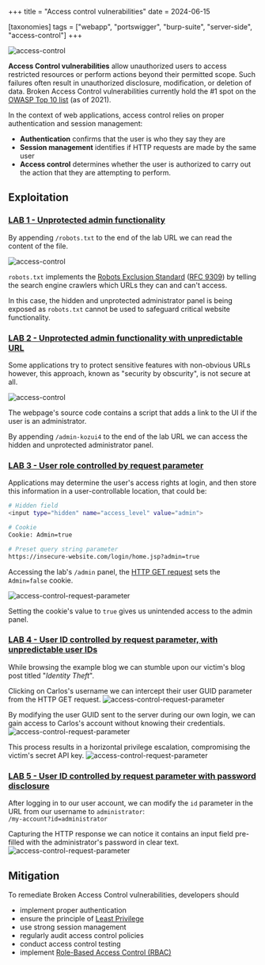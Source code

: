+++
title = "Access control vulnerabilities"
date = 2024-06-15

[taxonomies]
tags = ["webapp", "portswigger", "burp-suite", "server-side", "access-control"]
+++


![access-control](/pictures/articles/access-control/access-control.svg)

**Access Control vulnerabilities** allow unauthorized users to access restricted
resources or perform actions beyond their permitted scope. Such failures often
result in unauthorized disclosure, modification, or deletion of data.
Broken Access Control vulnerabilities currently hold the #1 spot on the
[OWASP Top 10 list](https://owasp.org/www-project-top-ten/) (as of 2021).


<!-- more -->


In the context of web applications, access control relies on proper
authentication and session management:
- **Authentication** confirms that the user is who they say they are
- **Session management** identifies if HTTP requests are made by the same user
- **Access control** determines whether the user is authorized to carry out the
  action that they are attempting to perform.

## Exploitation

<!-- LAB 1 {{{-->
### [LAB 1 - Unprotected admin functionality](https://portswigger.net/web-security/learning-paths/server-side-vulnerabilities-apprentice/access-control-apprentice/access-control/lab-unprotected-admin-functionality)

By appending `/robots.txt` to the end of the lab URL we can read the
content of the file.

![access-control](/pictures/articles/access-control/lab1.png)

`robots.txt` implements the [Robots Exclusion Standard](https://en.wikipedia.org/wiki/Robots.txt)
([RFC 9309](https://www.rfc-editor.org/rfc/rfc9309.html)) by telling the
search engine crawlers which URLs they can and can't access.

In this case, the hidden and unprotected administrator panel is being exposed
as `robots.txt` cannot be used to safeguard critical website functionality.
<!-- }}} -->

<!-- LAB 2 {{{-->
### [LAB 2 - Unprotected admin functionality with unpredictable URL](https://portswigger.net/web-security/learning-paths/server-side-vulnerabilities-apprentice/access-control-apprentice/access-control/lab-unprotected-admin-functionality-with-unpredictable-url)

Some applications try to protect sensitive features with non-obvious URLs
however, this approach, known as "security by obscurity", is not secure at all.

![access-control](/pictures/articles/access-control/lab2.png)

The webpage's source code contains a script that adds a link to the UI if the
user is an administrator.

By appending `/admin-kozui4` to the end of the lab URL we can access the hidden
and unprotected administrator panel.
<!-- }}} -->

<!-- LAB 3 {{{-->
### [LAB 3 - User role controlled by request parameter](https://portswigger.net/web-security/learning-paths/server-side-vulnerabilities-apprentice/access-control-apprentice/access-control/lab-user-role-controlled-by-request-parameter)

Applications may determine the user's access rights at login,
and then store this information in a user-controllable location, that could be:

```sh
# Hidden field
<input type="hidden" name="access_level" value="admin">

# Cookie
Cookie: Admin=true

# Preset query string parameter
https://insecure-website.com/login/home.jsp?admin=true
```

Accessing the lab's `/admin` panel, the [HTTP GET request](https://developer.mozilla.org/en-US/docs/Web/HTTP/Methods/GET)
sets the `Admin=false` cookie.

![access-control-request-parameter](/pictures/articles/access-control/lab3.png)

Setting the cookie's value to `true` gives us unintended access to the admin
panel.
<!-- }}} -->

<!-- LAB 4 {{{-->
### [LAB 4 - User ID controlled by request parameter, with unpredictable user IDs](https://portswigger.net/web-security/learning-paths/server-side-vulnerabilities-apprentice/access-control-apprentice/access-control/lab-user-id-controlled-by-request-parameter-with-unpredictable-user-ids)

While browsing the example blog we can stumble upon our victim's blog post
titled "_Identity Theft_".

Clicking on Carlos's username we can intercept their user GUID parameter
from the HTTP GET request.
![access-control-request-parameter](/pictures/articles/access-control/lab4-1.png)

By modifying the user GUID sent to the server during our own login,
we can gain access to Carlos's account without knowing their credentials.
![access-control-request-parameter](/pictures/articles/access-control/lab4-2.png)

This process results in a horizontal privilege escalation, compromising the
victim's secret API key.
![access-control-request-parameter](/pictures/articles/access-control/lab4-3.png)
<!-- }}} -->

<!-- LAB 5 {{{-->
### [LAB 5 - User ID controlled by request parameter with password disclosure](https://portswigger.net/web-security/learning-paths/server-side-vulnerabilities-apprentice/access-control-apprentice/access-control/lab-user-id-controlled-by-request-parameter-with-password-disclosure)

After logging in to our user account, we can modify the `id` parameter in the
URL from our username to `administrator`:<br>
`/my-account?id=administrator`

Capturing the HTTP response we can notice it contains an input field pre-filled
with the administrator's password in clear text.
![access-control-request-parameter](/pictures/articles/access-control/lab5.png)
<!-- }}} -->

## Mitigation

To remediate Broken Access Control vulnerabilities, developers should
- implement proper authentication
- ensure the principle of [Least Privilege](https://en.wikipedia.org/wiki/Principle_of_least_privilege)
- use strong session management
- regularly audit access control policies
- conduct access control testing
- implement [Role-Based Access Control (RBAC)](https://en.wikipedia.org/wiki/Role-based_access_control)
